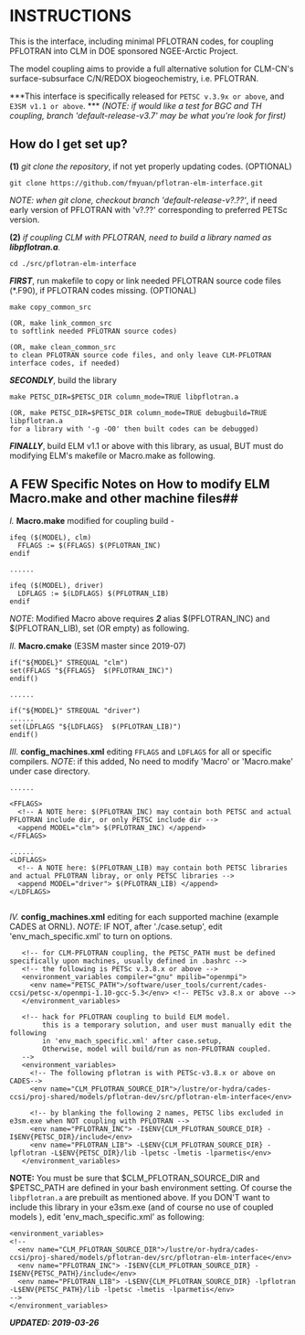 # INSTRUCTIONS #

This is the interface, including minimal PFLOTRAN codes, for coupling PFLOTRAN into CLM in DOE sponsored NGEE-Arctic Project. 

The model coupling aims to provide a full alternative solution for CLM-CN's surface-subsurface C/N/REDOX biogeochemistry, i.e. PFLOTRAN.

***This interface is specifically released for ```PETSC v.3.9x or above```, and ```E3SM v1.1 or above```. *** 
*(NOTE:  if would like a test for BGC and TH coupling, branch 'default-release-v3.7' may be what you're look for first)*


## How do I get set up? ##

**(1)** *git clone the repository*, if not yet properly updating codes. (OPTIONAL)
```
git clone https://github.com/fmyuan/pflotran-elm-interface.git
```

*NOTE: when git clone, checkout branch 'default-release-v?.??'*, if need early version of PFLOTRAN with 'v?.??' corresponding to preferred PETSc version. 


**(2)** *if coupling CLM with PFLOTRAN, need to build a library named as **libpflotran.a**.*
```
cd ./src/pflotran-elm-interface
```

***FIRST***, run makefile to copy or link needed PFLOTRAN source code files (*.F90), if PFLOTRAN codes missing. (OPTIONAL)
```
make copy_common_src

(OR, make link_common_src
to softlink needed PFLOTRAN source codes)

(OR, make clean_common_src
to clean PFLOTRAN source code files, and only leave CLM-PFLOTRAN interface codes, if needed)
```

***SECONDLY***, build the library
```
make PETSC_DIR=$PETSC_DIR column_mode=TRUE libpflotran.a

(OR, make PETSC_DIR=$PETSC_DIR column_mode=TRUE debugbuild=TRUE libpflotran.a
for a library with '-g -O0' then built codes can be debugged)

```

***FINALLY***, build ELM v1.1 or above  with this library, as usual, BUT must do modifying ELM's makefile or Macro.make as following.




## A FEW Specific Notes on How to modify ELM Macro.make and other machine files##
*I.*  **Macro.make** modified for coupling build -
```
ifeq ($(MODEL), clm) 
  FFLAGS := $(FFLAGS) $(PFLOTRAN_INC)
endif

......

ifeq ($(MODEL), driver) 
  LDFLAGS := $(LDFLAGS) $(PFLOTRAN_LIB)
endif

```

*NOTE*: Modified Macro above requires ***2*** alias $(PFLOTRAN_INC) and $(PFLOTRAN_LIB), set (OR empty) as following.

*II.* **Macro.cmake** (E3SM master since 2019-07)
```
if("${MODEL}" STREQUAL "clm")
set(FFLAGS "${FFLAGS}  $(PFLOTRAN_INC)")
endif()

......

if("${MODEL}" STREQUAL "driver")
......
set(LDFLAGS "${LDFLAGS}  $(PFLOTRAN_LIB)")
endif()

```

*III.* **config_machines.xml** editing ```FFLAGS``` and ```LDFLAGS``` for all or specific compilers. *NOTE*: if this added, No need to modify 'Macro' or 'Macro.make' under case directory.

```
......

<FFLAGS>
  <!-- A NOTE here: $(PFLOTRAN_INC) may contain both PETSC and actual PFLOTRAN include dir, or only PETSC include dir -->
  <append MODEL="clm"> $(PFLOTRAN_INC) </append>
</FFLAGS>

......
<LDFLAGS>
  <!-- A NOTE here: $(PFLOTRAN_LIB) may contain both PETSC libraries and actual PFLOTRAN libray, or only PETSC libraries -->
  <append MODEL="driver"> $(PFLOTRAN_LIB) </append>
</LDFLAGS>


```

*IV.* **config_machines.xml** editing for each supported machine (example CADES at ORNL). *NOTE*: IF NOT, after './case.setup', edit 'env_mach_specific.xml' to turn on options.

```
   <!-- for CLM-PFLOTRAN coupling, the PETSC_PATH must be defined specifically upon machines, usually defined in .bashrc -->
   <!-- the following is PETSc v.3.8.x or above -->
   <environment_variables compiler="gnu" mpilib="openmpi">
     <env name="PETSC_PATH">/software/user_tools/current/cades-ccsi/petsc-x/openmpi-1.10-gcc-5.3</env> <!-- PETSc v3.8.x or above -->
   </environment_variables>

   <!-- hack for PFLOTRAN coupling to build ELM model.
        this is a temporary solution, and user must manually edit the following
        in 'env_mach_specific.xml' after case.setup,
        Otherwise, model will build/run as non-PFLOTRAN coupled.
   -->
   <environment_variables>
     <!-- The following pflotran is with PETSc-v3.8.x or above on CADES-->
     <env name="CLM_PFLOTRAN_SOURCE_DIR">/lustre/or-hydra/cades-ccsi/proj-shared/models/pflotran-dev/src/pflotran-elm-interface</env>

     <!-- by blanking the following 2 names, PETSC libs excluded in e3sm.exe when NOT coupling with PFLOTRAN -->
     <env name="PFLOTRAN_INC"> -I$ENV{CLM_PFLOTRAN_SOURCE_DIR} -I$ENV{PETSC_DIR}/include</env>
     <env name="PFLOTRAN_LIB"> -L$ENV{CLM_PFLOTRAN_SOURCE_DIR} -lpflotran -L$ENV{PETSC_DIR}/lib -lpetsc -lmetis -lparmetis</env>
   </environment_variables>

```
**NOTE:** You must be sure that $CLM_PFLOTRAN_SOURCE_DIR and $PETSC_PATH are defined in your bash environment setting. Of course the ```libpflotran.a``` are prebuilt as mentioned above. If you DON'T want to include this library in your e3sm.exe (and of course no use of coupled models ), edit 'env_mach_specific.xml' as following:
```
<environment_variables>
<!--
  <env name="CLM_PFLOTRAN_SOURCE_DIR">/lustre/or-hydra/cades-ccsi/proj-shared/models/pflotran-dev/src/pflotran-elm-interface</env>
  <env name="PFLOTRAN_INC"> -I$ENV{CLM_PFLOTRAN_SOURCE_DIR} -I$ENV{PETSC_PATH}/include</env>
  <env name="PFLOTRAN_LIB"> -L$ENV{CLM_PFLOTRAN_SOURCE_DIR} -lpflotran -L$ENV{PETSC_PATH}/lib -lpetsc -lmetis -lparmetis</env>
-->
</environment_variables>
```


***UPDATED: 2019-03-26***
